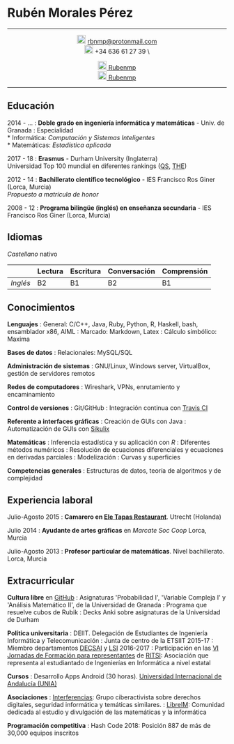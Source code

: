 Rubén Morales Pérez
===================


-----------------

<div style="text-align: center">

<img src="http://freevector.co/wp-content/uploads/2014/06/53726-new-email-interface-symbol-of-closed-envelope-back.png" style="width: 20px;"/> rbnmp@protonmail.com \
<img src="https://image.freepik.com/free-icon/auricular-phone-symbol-in-a-circle_318-50200.jpg" style="width: 20px;"/>  +34 636 61 27 39 \

[<img src="https://image.flaticon.com/icons/svg/25/25231.svg" style="width: 20px;"/> Rubenmp](https://github.com/Rubenmp/) \
[<img src="http://www.theredbrickroad.com/wp-content/uploads/2017/05/linkedin-logo-copy.png" style="width: 20px;"/> Rubenmp](www.linkedin.com/in/rubén-morales-pérez)
</div>

-----------------


[comment]: <> ( Interés por la resolución de problemas de forma teórica y su posible automatización. En la inteligencia artificial las matemáticas ayudan a la abstracción y la informática a la comprobación y medición empírica )


Educación
----------

2014 - ...
:   **Doble grado en ingeniería informática y matemáticas** - Univ. de Granada
:    Especialidad\
       * Informática: *Computación y Sistemas Inteligentes*\
       * Matemáticas: *Estadística aplicada*

2017 - 18
:   **Erasmus** - Durham University (Inglaterra)\
    Universidad Top 100 mundial en diferentes rankings ([QS](https://www.topuniversities.com/university-rankings/world-university-rankings/2018), [THE](https://www.timeshighereducation.com/world-university-rankings/2018/world-ranking#!/page/0/length/25/name/Durham/sort_by/rank/sort_order/asc/cols/stats))

2012 - 14
:   **Bachillerato científico tecnológico** - IES Francisco Ros Giner (Lorca, Murcia)\
    *Propuesto a matrícula de honor*

2008 - 12
:   **Programa bilingüe (inglés) en enseñanza secundaria** - IES Francisco Ros Giner (Lorca, Murcia)



Idiomas
---------
*Castellano* nativo

|         	| Lectura 	| Escritura 	| Conversación 	| Comprensión 	|
|---------	|---------	|-----------	|--------------	|-------------	|
| *Inglés*  | B2      	| B1        	| B2           	| B1          	|



Conocimientos
-------------
**Lenguajes**
:   General: C/C++, Java, Ruby, Python, R, Haskell, bash, ensamblador x86, AIML
:   Marcado: Markdown, Latex
:   Cálculo simbólico: Maxima

**Bases de datos**
:   Relacionales: MySQL/SQL

**Administración de sistemas**
:   GNU/Linux, Windows server, VirtualBox, gestión de servidores remotos

**Redes de computadores**
:   Wireshark, VPNs, enrutamiento y encaminamiento  

**Control de versiones**
:   Git/GitHub
:   Integración continua con [Travis CI](https://travis-ci.com/)

**Referente a interfaces gráficas**
:   Creación de GUIs con Java
:   Automatización de GUIs con [Sikulix](https://github.com/Rubenmp/Charla-SikuliX)

**Matemáticas**
:   Inferencia estadística y su aplicación con *R*
:   Diferentes métodos numéricos
:   Resolución de ecuaciones diferenciales y ecuaciones en derivadas parciales
:   Modelización
:   Curvas y superficies

**Competencias generales**
:   Estructuras de datos, teoría de algoritmos y de complejidad



Experiencia laboral
-------------------

Julio-Agosto 2015
:   **Camarero en [Ele Tapas Restaurant](http://www.eletapas.nl/)**. Utrecht (Holanda)

Julio 2014
:   **Ayudante de artes gráficas** en *Marcate Soc Coop* Lorca, Murcia

Julio-Agosto 2013
:   **Profesor particular de matemáticas**. Nivel bachillerato. Lorca, Murcia



Extracurricular
---------------

**Cultura libre** en [GitHub](https://github.com/Rubenmp)
:   Asignaturas 'Probabilidad I', 'Variable Compleja I' y 'Análisis Matemático II', de la Universidad de Granada
:   Programa que resuelve cubos de Rubik
:   Decks Anki sobre asignaturas de la Universidad de Durham

**Política universitaria**
:   DEIIT. Delegación de Estudiantes de Ingeniería Informática y Telecomunicación
:   Junta de centro de la ETSIIT 2015-17
:   Miembro departamentos [DECSAI](http://decsai.ugr.es/) y [LSI](https://lsi.ugr.es/lsi/) 2016-2017
:   Participación en las [VI Jornadas de Formación para representantes](http://ritsi.org/noticias/vi-jornadas-de-formacion/) de [RITSI](http://ritsi.org/): Asociación que representa al estudiantado de Ingenierías en Informática a nivel estatal

**Cursos**
:   Desarrollo Apps Android (30 horas). [Universidad Internacional de Andalucía (UNIA)](https://www.unia.es/servicio-de-comunicacion-e-informacion/prensa-uniatv/category/cursos-de-verano-unia/4)

**Asociaciones**
:   [Interferencias](https://interferencias.tech/): Grupo ciberactivista sobre derechos digitales, seguridad informática y temáticas similares.
:   [LibreIM](https://libreim.github.io/): Comunidad dedicada al estudio y divulgación de las matemáticas y la informática

**Programación competitiva**
:   Hash Code 2018: Posición 887 de más de 30,000 equipos inscritos
